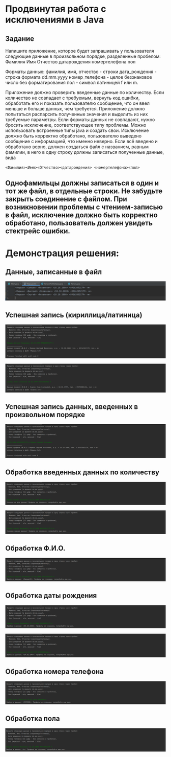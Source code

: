 # Продвинутая работа с исключениями в Java
## Задание
Напишите приложение, которое будет запрашивать у пользователя следующие данные в произвольном порядке,
разделенные пробелом:
Фамилия Имя Отчество датарождения номертелефона пол

Форматы данных:
фамилия, имя, отчество - строки
дата_рождения - строка формата dd.mm.yyyy
номер_телефона - целое беззнаковое число без форматирования
пол - символ латиницей f или m.

Приложение должно проверить введенные данные по количеству. Если количество не совпадает с требуемым,
вернуть код ошибки, обработать его и показать пользователю сообщение, что он ввел меньше и больше данных, чем требуется.
Приложение должно попытаться распарсить полученные значения и выделить из них требуемые параметры. Если форматы
данных не совпадают, нужно бросить исключение, соответствующее типу проблемы. Можно использовать встроенные типы java
и создать свои. Исключение должно быть корректно обработано, пользователю выведено сообщение с информацией,
что именно неверно.
Если всё введено и обработано верно, должен создаться файл с названием, равным фамилии, в него в одну строку
должны записаться полученные данные, вида

    <Фамилия><Имя><Отчество><датарождения> <номертелефона><пол>

Однофамильцы должны записаться в один и тот же файл, в отдельные строки.
Не забудьте закрыть соединение с файлом.
При возникновении проблемы с чтением-записью в файл, исключение должно быть корректно обработано, пользователь
должен увидеть стектрейс ошибки.
---------------------------------------------------------------------------------------------------------------------

# Демонстрация решения:

## Данные, записанные в файл
![Data in file.png](src%2Fimages%2FData%20in%20file.png)

## Успешная запись (кириллица/латиница)
![Successful recording.png](src%2Fimages%2FSuccessful%20recording.png)

![Successful recording_2.png](src%2Fimages%2FSuccessful%20recording_2.png)

## Успешная запись данных, введенных в произвольном порядке
![Successfully wrote random input order.png](src%2Fimages%2FSuccessfully%20wrote%20random%20input%20order.png)

## Обработка введенных данных по количеству
![Incomplete data.png](src%2Fimages%2FIncomplete%20data.png)

![Extra data.png](src%2Fimages%2FExtra%20data.png)

## Обработка Ф.И.О.
![Name verification.png](src%2Fimages%2FName%20verification.png)

## Обработка даты рождения
![Date of birth verification.png](src%2Fimages%2FDate%20of%20birth%20verification.png)

![Date of birth verification 2.png](src%2Fimages%2FDate%20of%20birth%20verification%202.png)

## Обработка номера телефона
![Phone verification.png](src%2Fimages%2FPhone%20verification.png)

## Обработка пола
![Gender verification.png](src%2Fimages%2FGender%20verification.png)

